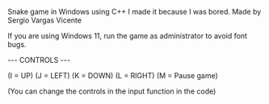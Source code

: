 Snake game in Windows using C++ I made it because I was bored.
Made by Sergio Vargas Vicente

If you are using Windows 11, run the game as administrator to avoid font bugs.

--- CONTROLS ---

(I = UP)
(J = LEFT)
(K = DOWN)
(L = RIGHT)
(M = Pause game)

(You can change the controls in the input function in the code)
